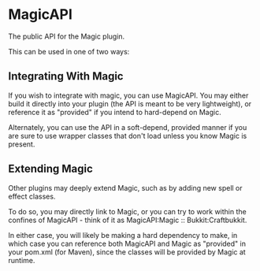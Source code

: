 MagicAPI
========

The public API for the Magic plugin.

This can be used in one of two ways:

## Integrating With Magic

If you wish to integrate with magic, you can use MagicAPI. You may either build it directly into your plugin (the API is meant to be very lightweight), or reference it as "provided" if you intend to hard-depend on Magic.

Alternately, you can use the API in a soft-depend, provided manner if you are sure to use wrapper classes that don't load unless you know Magic is present.

## Extending Magic

Other plugins may deeply extend Magic, such as by adding new spell or effect classes. 

To do so, you may directly link to Magic, or you can try to work within the confines of MagicAPI - think of it as MagicAPI:Magic :: Bukkit:Craftbukkit.

In either case, you will likely be making a hard dependency to make, in which case you can reference both MagicAPI and Magic as "provided" in your pom.xml (for Maven), since the classes will be provided by Magic at runtime.
